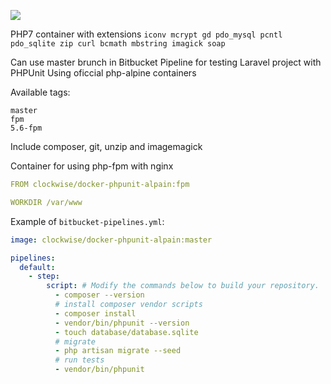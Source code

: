 [![](https://images.microbadger.com/badges/image/clockwise/docker-phpunit-alpain.svg)](https://microbadger.com/images/clockwise/docker-phpunit-alpain "Get your own image badge on microbadger.com")

PHP7 container with extensions 
`iconv mcrypt gd pdo_mysql pcntl pdo_sqlite zip curl bcmath mbstring imagick soap`


Can use master brunch in 
Bitbucket Pipeline for testing Laravel project with PHPUnit
Using oficcial php-alpine containers

Available tags:
```
master
fpm
5.6-fpm
```

Include composer, git, unzip and imagemagick

Container for using php-fpm with nginx

```yml
FROM clockwise/docker-phpunit-alpain:fpm

WORKDIR /var/www
```

Example of `bitbucket-pipelines.yml`:
```yml
image: clockwise/docker-phpunit-alpain:master

pipelines:
  default:
    - step:
        script: # Modify the commands below to build your repository.
          - composer --version
          # install composer vendor scripts
          - composer install
          - vendor/bin/phpunit --version
          - touch database/database.sqlite
          # migrate
          - php artisan migrate --seed
          # run tests
          - vendor/bin/phpunit
```